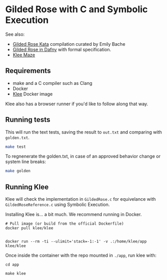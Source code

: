 # Gilded Rose with C and Symbolic Execution

See also:

* [Gilded Rose Kata](https://github.com/emilybache/GildedRose-Refactoring-Kata) compilation curated by Emily Bache
* [Gilded Rose in Dafny](https://github.com/raymyers/gilded-rose-dafny) with formal specification.
* [Klee Maze](https://github.com/grese/klee-maze)

## Requirements

  * make and a C compiler such as Clang
  * Docker
  * [Klee](https://klee-se.org/docker/) Docker image

Klee also has a browser runner if you'd like to follow along that way.

## Running tests

This will run the text tests, saving the result to `out.txt` and comparing with `golden.txt`.
```sh
make test
```

To regnenerate the golden.txt, in case of an approved behavior change or system line breaks:
```sh
make golden
```

## Running Klee

Klee will check the implementation in `GildedRose.c` for equivelance with `GildedRoseReference.c` using Symbolic Execution.

Installing Klee is... a bit much. We recommend running in Docker.

```
# Pull image (or build from the official Dockerfile)
docker pull klee/klee 


docker run --rm -ti --ulimit='stack=-1:-1' -v .:/home/klee/app klee/klee
```

Once inside the container with the repo mounted in `./app`, run klee with:

```
cd app

make klee
```
